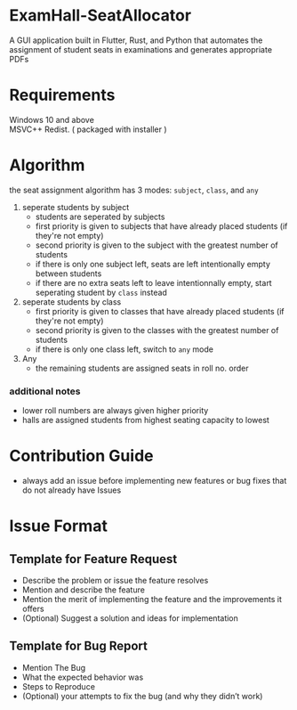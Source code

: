 # ExamHall-SeatAllocator
A GUI application built in Flutter, Rust, and Python that automates the assignment of student seats in examinations and generates appropriate PDFs

# Requirements
Windows 10 and above  
MSVC++ Redist. ( packaged with installer )

# Algorithm
the seat assignment algorithm has 3 modes: `subject`, `class`, and `any`
1. seperate students by subject
   - students are seperated by subjects
   - first priority is given to subjects that have already placed students (if they're not empty) 
   - second priority is given to the subject with the greatest number of students
   - if there is only one subject left, seats are left intentionally empty between students
   - if there are no extra seats left to leave intentionnally empty, start seperating student by `class` instead
2. seperate students by class
   - first priority is given to classes that have already placed students (if they're not empty) 
   - second priority is given to the classes with the greatest number of students
   - if there is only one class left, switch to `any` mode
3. Any
   - the remaining students are assigned seats in roll no. order
### additional notes
* lower roll numbers are always given higher priority
* halls are assigned students from highest seating capacity to lowest

# Contribution Guide
- always add an issue before implementing new features or bug fixes that do not already have Issues

# Issue Format

## Template for Feature Request

- Describe the problem or issue the feature resolves
- Mention and describe the feature
- Mention the merit of implementing the feature and the improvements it offers
- (Optional) Suggest a solution and ideas for implementation

## Template for Bug Report

- Mention The Bug
- What the expected behavior was
- Steps to Reproduce
- (Optional) your attempts to fix the bug (and why they didn’t work)
